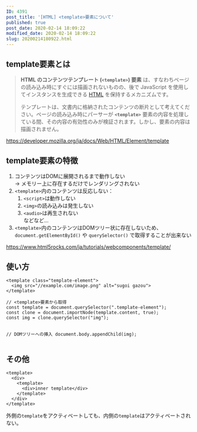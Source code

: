 ```yaml
---
ID: 4391
post_title: '[HTML] <template>要素について'
published: true
post_date: 2020-02-14 18:09:22
modified_date: 2020-02-14 18:09:22
slug: 20200214180922.html
---
```

<h2>template要素とは</h2>
<blockquote><p>
  <strong>HTML のコンテンツテンプレート (<code>&lt;template&gt;</code>) 要素</strong> は、すなわちページの読み込み時にすぐには描画されないものの、後で JavaScript を使用してインスタンスを生成できる <a href="https://developer.mozilla.org/ja/docs/Glossary/HTML">HTML</a> を保持するメカニズムです。</p>
<p>  テンプレートは、文書内に格納されたコンテンツの断片として考えてください。ページの読み込み時にパーサーが <strong><code>&lt;template&gt;</code></strong> 要素の内容を処理している間、その内容の有効性のみが検証されます。しかし、要素の内容は描画されません。
</p></blockquote>
<p><a href="https://developer.mozilla.org/ja/docs/Web/HTML/Element/template">https://developer.mozilla.org/ja/docs/Web/HTML/Element/template</a></p>
<h2>template要素の特徴</h2>
<ol>
<li>コンテンツはDOMに展開されるまで動作しない<br />
→ メモリー上に存在するだけでレンダリングされない</li>
<li><code>&lt;template&gt;</code>内のコンテンツは反応しない：
<ol>
<li><code>&lt;script&gt;</code>は動作しない </li>
<li><code>&lt;img&gt;</code>の読み込みは発生しない</li>
<li><code>&lt;audio&gt;</code>は再生されない<br />
などなど…</li>
</ol>
</li>
<li><code>&lt;template&gt;</code>内のコンテンツはDOMツリー状に存在しないため、<code>document.getElementById()</code> や <code>querySelector()</code> で取得することが出来ない</li>
</ol>
<p><a href="https://www.html5rocks.com/ja/tutorials/webcomponents/template/">https://www.html5rocks.com/ja/tutorials/webcomponents/template/</a></p>
<h2>使い方</h2>
<pre><code class="html">&lt;template class="template-element"&gt;
  &lt;img src="//example.com/image.png" alt="sugoi gazou"&gt;
&lt;/template&gt;
</code></pre>
<pre><code class="js">// &lt;template&gt;要素から取得
const template = document.querySelector(".template-element");
const clone = document.importNode(template.content, true);
const img = clone.querySelector("img");

// DOMツリーへの挿入
document.body.appendChild(img);
</code></pre>
<h2>その他</h2>
<pre><code class="html">&lt;template&gt;
  &lt;div&gt;
    &lt;template&gt;
      &lt;div&gt;inner template&lt;/div&gt;
    &lt;/template&gt;
  &lt;/div&gt;
&lt;/template&gt;
</code></pre>
<p>外側の<code>template</code>をアクティベートしても、内側の<code>template</code>はアクティベートされない。</p>